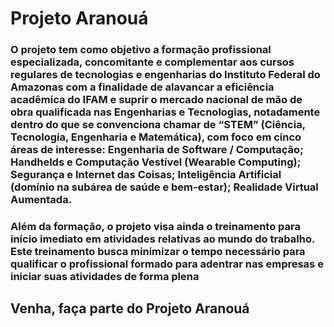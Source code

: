 # Projeto Aranouá

### O projeto tem como objetivo a formação profissional especializada, concomitante e complementar aos cursos regulares de tecnologias e engenharias do Instituto Federal do Amazonas com a finalidade de alavancar a eficiência acadêmica do IFAM e suprir o mercado nacional de mão de obra qualificada nas Engenharias e Tecnologias, notadamente dentro do que se convenciona chamar de “STEM” (Ciência, Tecnologia, Engenharia e Matemática), com foco em cinco áreas de interesse: Engenharia de Software / Computação; Handhelds e Computação Vestível (Wearable Computing); Segurança e Internet das Coisas; Inteligência Artificial (domínio na subárea de saúde e bem-estar); Realidade Virtual Aumentada. 
### Além da formação, o projeto visa ainda o treinamento para início imediato em atividades relativas ao mundo do trabalho. Este treinamento busca minimizar o tempo necessário para qualificar o profissional formado para adentrar nas empresas e iniciar suas atividades de forma plena


## Venha, faça parte do Projeto Aranouá
